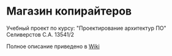 # Магазин копирайтеров

Учебный проект по курсу: "Проектирование архитектур ПО"
Селиверстов С.А. 13541/2

Полное описание приведено в [Wiki](https://github.com/Seliverstov-S-A/Copiriters/wiki)
